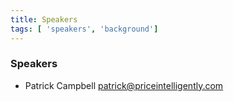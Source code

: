 ```yaml
---
title: Speakers
tags: [ 'speakers', 'background']
---
```


### Speakers

* Patrick Campbell <patrick@priceintelligently.com>